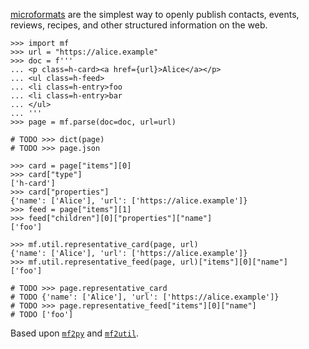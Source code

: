 [microformats][0] are the simplest way to openly publish contacts, events,
reviews, recipes, and other structured information on the web.

    >>> import mf
    >>> url = "https://alice.example"
    >>> doc = f'''
    ... <p class=h-card><a href={url}>Alice</a></p>
    ... <ul class=h-feed>
    ... <li class=h-entry>foo
    ... <li class=h-entry>bar
    ... </ul>
    ... '''
    >>> page = mf.parse(doc=doc, url=url)

    # TODO >>> dict(page)
    # TODO >>> page.json

    >>> card = page["items"][0]
    >>> card["type"]
    ['h-card']
    >>> card["properties"]
    {'name': ['Alice'], 'url': ['https://alice.example']}
    >>> feed = page["items"][1]
    >>> feed["children"][0]["properties"]["name"]
    ['foo']

    >>> mf.util.representative_card(page, url)
    {'name': ['Alice'], 'url': ['https://alice.example']}
    >>> mf.util.representative_feed(page, url)["items"][0]["name"]
    ['foo']

    # TODO >>> page.representative_card
    # TODO {'name': ['Alice'], 'url': ['https://alice.example']}
    # TODO >>> page.representative_feed["items"][0]["name"]
    # TODO ['foo']

Based upon [`mf2py`][1] and [`mf2util`][2].

[0]: https://microformats.org/wiki/microformats
[1]: https://github.com/microformats/mf2py
[2]: https://github.com/kylewm/mf2util
